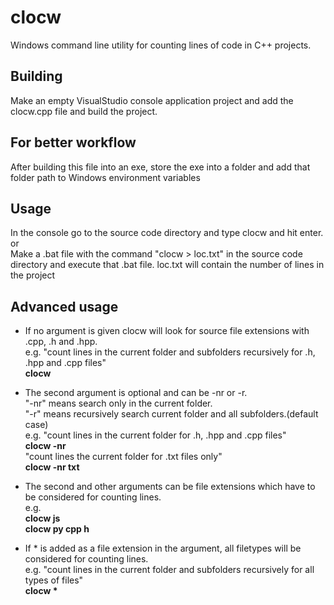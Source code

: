 # clocw
Windows command line utility for counting lines of code in C++ projects. 

## Building
Make an empty VisualStudio console application project and add the clocw.cpp file and build the project.


## For better workflow 
After building this file into an exe, store the exe into a folder and add that folder path to Windows environment variables 


## Usage 
In the console go to the source code directory and type clocw and hit enter. 
or  
Make a .bat file with the command "clocw > loc.txt" in the source code directory and execute that .bat file. 
loc.txt will contain the number of lines in the project 

## Advanced usage

- If no argument is given clocw will look for source file extensions with .cpp, .h and .hpp.    
e.g. "count lines in the current folder and subfolders recursively for .h, .hpp and .cpp files"  
**clocw**  
  
- The second argument is optional and can be -nr or -r.  
"-nr" means search only in the current folder.   
"-r" means recursively search current folder and all subfolders.(default case)   
  e.g.  "count lines in the current folder for .h, .hpp and .cpp files"  
  **clocw -nr**  
  "count lines the current folder for .txt files only"  
  **clocw -nr txt**  

- The second and other arguments can be file extensions which have to be considered for counting lines.   
e.g.  
**clocw js**  
**clocw py cpp h**  
  
- If * is added as a file extension in the argument, all filetypes will be considered for counting lines.  
e.g. "count lines in the current folder and subfolders recursively for all types of files"  
**clocw \***  
